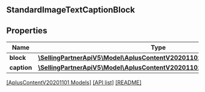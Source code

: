 ## StandardImageTextCaptionBlock

## Properties

Name | Type | Description | Notes
------------ | ------------- | ------------- | -------------
**block** | [**\SellingPartnerApiV5\Model\AplusContentV20201101\StandardImageTextBlock**](StandardImageTextBlock.md) |  | [optional]
**caption** | [**\SellingPartnerApiV5\Model\AplusContentV20201101\TextComponent**](TextComponent.md) |  | [optional]

[[AplusContentV20201101 Models]](../) [[API list]](../../Api) [[README]](../../../README.md)
